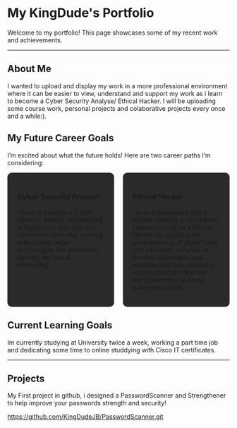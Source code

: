# My KingDude's Portfolio

Welcome to my portfolio! This page showcases some of my recent work and achievements. 

---

## About Me

I wanted to upload and display my work in a more professional environment where it can be easier to view, understand and support my work as i learn to become a Cyber Security Analyse/ Ethical Hacker. I will be uploading some course work, personal projects and colaborative projects every once and a while:).

## My Future Career Goals

I’m excited about what the future holds! Here are two career paths I’m considering:

<div style="display: flex; justify-content: space-between; gap: 20px;">
  <div style="flex: 1; border: 2px solid #2a2a2a  ; border-radius: 10px; padding: 20px; background-color: #2a2a2a  ;">
    <h3>Cyber Security Analyst</h3>
    <p>I want to become a Cyber Security Analyst, specializing in Application Security and Information Security, working with cutting-edge technologies like Wireshark, Sprinto, and cloud computing.</p>
  </div>
  
  <div style="flex: 1; border: 2px solid #2a2a2a  ; border-radius: 10px; padding: 20px; background-color: #2a2a2a  ;">
    <h3>Ethical Hacker</h3>
    <p>I'm also passionate about Ethical Hacking. In the future, I aspire to work as a Ethical Hacker, by applying my understanding of digital tools and advanced software to pentest and understand websites and how computer viruses work to solve real-world problems and help businesses grow.</p>
  </div>
</div>

## Current Learning Goals

Im currently studying at University twice a week, working a part time job and dedicating some time to online studdying with Cisco IT certificates.

---

## Projects

My First project in github, i designed a PasswordScanner and Strengthener to help improve your passwords strength and security!

https://github.com/KingDudeJB/PasswordScanner.git

